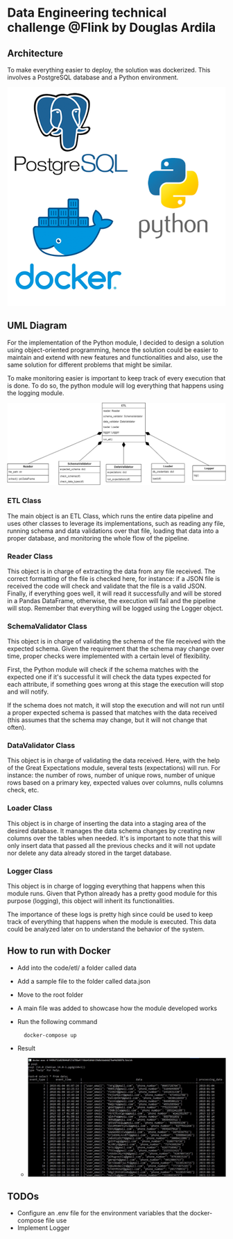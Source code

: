 # Data Engineering technical challenge @Flink by Douglas Ardila


## Architecture
To make everything easier to deploy, the solution was dockerized. This involves a PostgreSQL database and a Python environment.

![alt text](/images/postgresql_docker_python.png)

## UML Diagram
For the implementation of the Python module, I decided to design a solution using object-oriented programming, hence the solution could be easier to maintain and extend with new features and functionalities and also, use the same solution for different problems that might be similar.

To make monitoring easier is important to keep track of every execution that is done. To do so, the python module will log everything that happens using the logging module.

![alt text](/images/uml.jpg)

### ETL Class
The main object is an ETL Class, which runs the entire data pipeline and uses other classes to leverage its implementations, such as reading any file, running schema and data validations over that file, loading that data into a proper database, and monitoring the whole flow of the pipeline.

### Reader Class
This object is in charge of extracting the data from any file received. The correct formatting of the file is checked here, for instance: if a JSON file is received the code will check and validate that the file is a valid JSON. Finally, if everything goes well, it will read it successfully and will be stored in a Pandas DataFrame, otherwise, the execution will fail and the pipeline will stop. Remember that everything will be logged using the Logger object.
### SchemaValidator Class
This object is in charge of validating the schema of the file received with the expected schema. Given the requirement that the schema may change over time, proper checks were implemented with a certain level of flexibility. 

First, the Python module will check if the schema matches with the expected one if it's successful it will check the data types expected for each attribute, if something goes wrong at this stage the execution will stop and will notify.

If the schema does not match, it will stop the execution and will not run until a proper expected schema is passed that matches with the data received (this assumes that the schema may change, but it will not change that often).
### DataValidator Class
This object is in charge of validating the data received. Here, with the help of the Great Expectations module, several tests (expectations) will run. For instance: the number of rows, number of unique rows, number of unique rows based on a primary key, expected values over columns, nulls columns check, etc. 
### Loader Class
This object is in charge of inserting the data into a staging area of the desired database. It manages the data schema changes by creating new columns over the tables when needed. It's is important to note that this will only insert data that passed all the previous checks and it will not update nor delete any data already stored in the target database. 
### Logger Class
This object is in charge of logging everything that happens when this module runs. Given that Python already has a pretty good module for this purpose (logging), this object will inherit its functionalities.

The importance of these logs is pretty high since could be used to keep track of everything that happens when the module is executed. This data could be analyzed later on to understand the behavior of the system.

## How to run with Docker
- Add into the code/etl/ a folder called data
- Add a sample file to the folder called data.json
- Move to the root folder
- A main file was added to showcase how the module developed works
- Run the following command 
        
        docker-compose up
- Result
  - ![alt text](/images/result_postgres.jpg)

## TODOs
- Configure an .env file for the environment variables that the docker-compose file use
- Implement Logger
